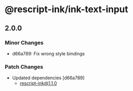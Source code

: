 # @rescript-ink/ink-text-input

## 2.0.0
### Minor Changes

- d66a789: Fix wrong style bindings

### Patch Changes

- Updated dependencies [d66a789]
  - rescript-ink@1.1.0
